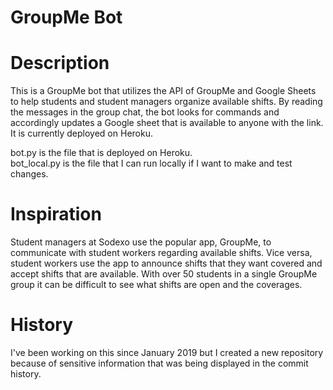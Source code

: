 # GroupMe Bot

# Description
This is a GroupMe bot that utilizes the API of GroupMe and Google Sheets to help students and student managers organize available shifts. By reading the messages in the group chat, the bot looks for commands and accordingly updates a Google sheet that is available to anyone with the link.
It is currently deployed on Heroku.

bot.py is the file that is deployed on Heroku.\
bot_local.py is the file that I can run locally if I want to make and test changes.

# Inspiration
Student managers at Sodexo use the popular app, GroupMe, to communicate with student workers regarding available shifts.
Vice versa, student workers use the app to announce shifts that they want covered and accept shifts that are available.
With over 50 students in a single GroupMe group it can be difficult to see what shifts are open and the coverages.

# History 
I've been working on this since January 2019 but I created a new repository because of sensitive information that was being displayed in the commit history.
